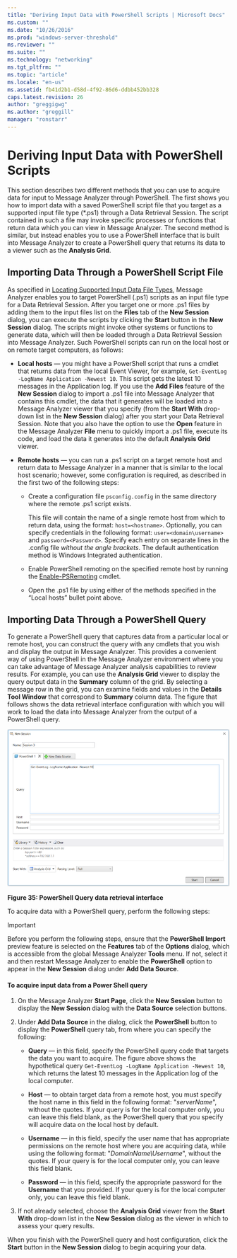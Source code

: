 ```yaml
---
title: "Deriving Input Data with PowerShell Scripts | Microsoft Docs"
ms.custom: ""
ms.date: "10/26/2016"
ms.prod: "windows-server-threshold"
ms.reviewer: ""
ms.suite: ""
ms.technology: "networking"
ms.tgt_pltfrm: ""
ms.topic: "article"
ms.locale: "en-us"
ms.assetid: fb41d2b1-d58d-4f92-86d6-ddbb452bb328
caps.latest.revision: 26
author: "greggigwg"
ms.author: "greggill"
manager: "ronstarr"
---
```

# Deriving Input Data with PowerShell Scripts
This section describes two different methods that you can use to acquire data for input to  Message Analyzer through PowerShell. The first shows you how to import data with a saved PowerShell script file that you target as a supported input file type (\*.ps1) through a Data Retrieval Session. The script contained in such a file may invoke specific processes or functions that return data which you can view in Message Analyzer. The second method is similar, but instead enables you to use a PowerShell interface that is built into Message Analyzer to create a PowerShell query that returns its data  to a viewer such as the **Analysis Grid**.  
  
## Importing Data Through a PowerShell Script File  
 As specified in [Locating Supported Input Data File Types](locating-supported-input-data-file-types.md), Message Analyzer enables you to target PowerShell (.ps1) scripts as an input file type for a Data Retrieval Session. After you target one or more .ps1 files by adding them to the input files list on the **Files** tab of the **New Session** dialog, you can execute the scripts by clicking the **Start** button in the **New Session** dialog. The scripts might invoke other systems or functions to generate data, which will then be loaded through a Data Retrieval Session into Message Analyzer. Such PowerShell scripts can run on the local host or on remote target computers, as follows:  
  
-   **Local hosts** — you might have a PowerShell script that runs a cmdlet that returns data from the local Event Viewer, for example, `Get-EventLog -LogName Application -Newest 10`. This script gets the latest 10 messages in the Application log. If you use the **Add Files** feature of the **New Session** dialog to import a .ps1 file into Message Analyzer that contains this cmdlet, the data that it generates will be loaded into a Message Analyzer viewer that you specify (from the **Start With** drop-down list in the **New Session** dialog) after you start your Data Retrieval Session. Note that you also have the option to use the **Open** feature in the Message Analyzer **File** menu to quickly import a .ps1 file, execute its code, and load the data it generates into the default **Analysis Grid** viewer.  
  
-   **Remote hosts** — you can run a .ps1 script on a target remote host and return data to Message Analyzer in a manner that is similar to the local host scenario; however, some configuration is required, as described in the first two of the following steps:  
  
    -   Create a configuration file `psconfig.config` in the same directory where the remote .ps1 script exists.  
  
         This file will contain the name of a single remote host from which to return data, using the format:  `host=<hostname>`. Optionally, you can specify credentials in the following format:  `user=<domain\username>` and `password=<Password>`. Specify each entry on separate lines in the .config file *without the angle brackets*. The default authentication method is Windows Integrated authentication.  
  
    -   Enable PowerShell remoting on the specified remote host by running the [Enable-PSRemoting](http://technet.microsoft.com/en-us/library/hh849694.aspx) cmdlet.  
  
    -   Open the .ps1 file by using either of the methods specified in the “Local hosts” bullet point above.  
  
## Importing Data Through a PowerShell Query  
 To generate a PowerShell query that captures data from a particular local or remote host, you can construct the query with any cmdlets that you wish and display the output in Message Analyzer. This provides a convenient way of using PowerShell in the Message Analyzer environment where you can take advantage of Message Analyzer analysis capabilities to review results. For example, you can use the **Analysis Grid** viewer to display the query output data in the **Summary** column of the grid. By selecting a message row in the grid, you   can examine fields and values in the **Details** **Tool Window** that correspond to **Summary** column data. The figure that follows shows the data retrieval interface configuration with which you will work to load the data into Message Analyzer from the output of a PowerShell query.  
  
 ![PowerShell Query data retrieval interface](media/fig35-powershell-query-data-retrieval-interface.png "Fig35-PowerShell Query data retrieval interface")  
  
 **Figure 35: PowerShell Query data retrieval interface**  
  
 To acquire data with a PowerShell query, perform the following steps:  
  
> [!IMPORTANT]
>  Before you perform the following steps, ensure that the **PowerShell Import** preview feature is selected on the **Features** tab of the **Options** dialog, which is accessible from the global Message Analyzer **Tools** menu. If not, select it and then restart Message Analyzer to enable the **PowerShell** option to appear in the **New Session** dialog under **Add Data Source**.  
  
#### To acquire input data from a Power Shell query  
  
1.  On the Message Analyzer  **Start Page**, click the **New Session** button to display the **New Session** dialog with the **Data Source** selection buttons.  
  
2.  Under **Add Data Source** in the dialog, click the **PowerShell** button to display the **PowerShell** query tab, from where you can specify the following:  
  
    -   **Query** — in this field, specify the PowerShell query code that targets the data you want to acquire. The figure above shows the hypothetical query `Get-EventLog -LogName Application -Newest 10`, which returns the latest 10 messages in the Application log of the local computer.  
  
    -   **Host** — to obtain target data from a remote host, you must specify the host name in this field in the following format: "*serverName*", without the quotes.  If your query is for the local computer only, you can leave this field blank, as the  PowerShell query that you specify will acquire data on the local host by default.  
  
    -   **Username** — in this field, specify the user name that has appropriate permissions on the remote host where you are acquiring data, while using the following format:  "*DomainName\Username*", without the quotes. If your query is for the local computer only, you can leave this field blank.  
  
    -   **Password** — in this field, specify the appropriate password for the **Username** that you provided.  If your query is for the local computer only, you can leave this field blank.  
  
3.  If not already selected, choose the **Analysis Grid** viewer from the **Start With** drop-down list in the **New Session** dialog as the viewer in which to assess your query results.  
  
 When you finish with the PowerShell query and host configuration, click the **Start** button in the **New Session** dialog to begin acquiring your data.